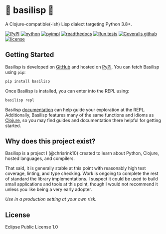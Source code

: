 # 🐍 basilisp 🐍

A Clojure-compatible(-ish) Lisp dialect targeting Python 3.8+.

[![PyPI](https://img.shields.io/pypi/v/basilisp.svg?style=flat-square)](https://pypi.org/project/basilisp/) [![python](https://img.shields.io/pypi/pyversions/basilisp.svg?style=flat-square)](https://pypi.org/project/basilisp/) [![pyimpl](https://img.shields.io/pypi/implementation/basilisp.svg?style=flat-square)](https://pypi.org/project/basilisp/) [![readthedocs](https://img.shields.io/readthedocs/basilisp.svg?style=flat-square)](https://basilisp.readthedocs.io/) [![Run tests](https://github.com/basilisp-lang/basilisp/actions/workflows/run-tests.yml/badge.svg?branch=main)](https://github.com/basilisp-lang/basilisp/actions/workflows/run-tests.yml) [![Coveralls github](https://img.shields.io/coveralls/github/basilisp-lang/basilisp.svg?style=flat-square)](https://coveralls.io/github/basilisp-lang/basilisp) [![license](https://img.shields.io/github/license/basilisp-lang/basilisp.svg?style=flat-square)](https://github.com/basilisp-lang/basilisp/blob/master/LICENSE)

## Getting Started

Basilisp is developed on [GitHub](https://github.com/basilisp-lang/basilisp) and
hosted on [PyPI](https://pypi.python.org/pypi/basilisp). You can fetch Basilisp
using `pip`:

```bash
pip install basilisp
```

Once Basilisp is installed, you can enter into the REPL using:

```bash
basilisp repl
```

Basilisp [documentation](https://basilisp.readthedocs.io) can help guide your
exploration at the REPL. Additionally, Basilisp features many of the same functions
and idioms as [Clojure](https://clojure.org/), so you may find guides and
documentation there helpful for getting started.

## Why does this project exist?

Basilisp is a project I (@chrisrink10) created to learn about Python, Clojure,
hosted  languages, and compilers.

That said, it is generally stable at this point with reasonably high test
coverage, linting, and type checking. Work is ongoing to complete the rest of
standard the library implementations. I suspect it could be used to build small
applications and tools at this point, though I would not recommend it unless you
like being a very early adopter.

_Use in a production setting at your own risk._

## License

Eclipse Public License 1.0
